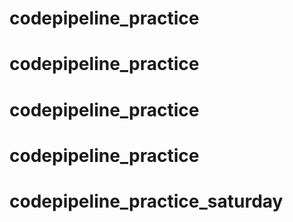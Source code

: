 # codepipeline_practice
# codepipeline_practice
# codepipeline_practice
# codepipeline_practice
# codepipeline_practice_saturday
